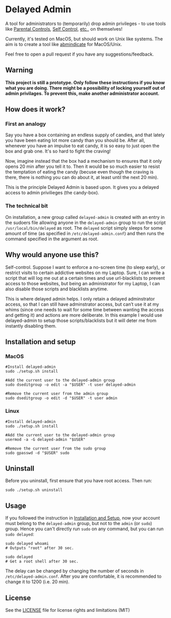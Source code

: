 # Delayed Admin

A tool for administrators to (temporarily) drop admin privileges - to use tools like [Parental Controls](https://support.apple.com/kb/PH18571), [Self Control](http://selfcontrolapp.com), [etc.](https://github.com/miheerdew/delayed-admin/wiki/Tools), on themselves!

Currently, it's tested on MacOS, but should work on Unix like systems. The aim is to create a tool like [abmindicate](http://www.pluckeye.net/abmindicate.html) for MacOS/Unix.

Feel free to open a pull request if you have any suggestions/feedback.

## Warning
**This project is still a prototype. Only follow these instructions if you know what you are doing. There might be a possibility of locking yourself out of admin privilages. To prevent this, make another administrator account.**

## How does it work?

### First an analogy
Say you have a box containing an endless supply of candies, and that lately you have been eating lot more candy than you should be. After all, whenever you have an impulse to eat candy, it is so easy to just open the box and grab one. It's so hard to fight the craving!

 Now, imagine instead that the box had a mechanism to ensures that it only opens 20 min after you tell it to. Then it would be so much easier to resist the temptation of eating the candy (becuse even though the craving is there, there is nothing you can do about it, at least until the next 20 min).

This is the principle Delayed Admin is based upon. It gives you a delayed access to admin privilieges (the candy-box).

### The technical bit

On installation, a new group called `delayed-admin` is created with an entry in the sudoers file allowing anyone in the `delayed-admin` group to run the script `/usr/local/bin/delayed` as root. The `delayed` script simply sleeps for some amount of time (as specified in `/etc/delayed-admin.conf`) and then runs the command specified in the argument as root.


## Why would anyone use this?

 Self-control. Suppose I want to enforce a no-screen time (to sleep early), or restrict visits to certain addictive websites on my Laptop. Sure, I can write a script that will log me out at a certain times and use url-blacklists to prevent access to those websites, but being an administrator for my Laptop, I can also disable those scripts and blacklists anytime.

This is where delayed admin helps. I only retain a delayed adminstrator access, so that I can still have adminstrator access, but can’t use it at my whims (since one needs to wait for some time between wanting the access and getting it) and actions are more deliberate. In this example I would use delayed-admin to setup those scripts/blacklists but it will deter me from instantly disabling them.

## Installation and setup

### MacOS

```
#Install delayed-admin
sudo ./setup.sh install

#Add the current user to the delayed-admin group
sudo dseditgroup -o edit -a "$USER" -t user delayed-admin

#Remove the current user from the admin group
sudo dseditgroup -o edit -d "$USER" -t user admin
```

### Linux

```
#Install delayed-admin
sudo ./setup.sh install

#Add the current user to the delayed-admin group
usermod -a -G delayed-admin "$USER"

#Remove the current user from the sudo group
sudo gpasswd -d "$USER" sudo
```

## Uninstall
Before you uninstall, first ensure that you have root access. Then run:

```
sudo ./setup.sh uninstall
```

## Usage

If you followed the instruction in [Installation and Setup](#installation-and-setup), now your account must belong to the `delayed-admin` group, but not to the `admin` (or `sudo`) group. Hence you can't directly run `sudo` on any command, but you can run `sudo delayed`:

```
sudo delayed whoami
# Outputs "root" after 30 sec.

sudo delayed
# Get a root shell after 30 sec.
```

The delay can be changed by changing the number of seconds in `/etc/delayed-admin.conf`. After you are comfortable, it is recommended to change it to 1200 (i.e. 20 min).

## License

See the [LICENSE](LICENSE) file for license rights and limitations (MIT)
